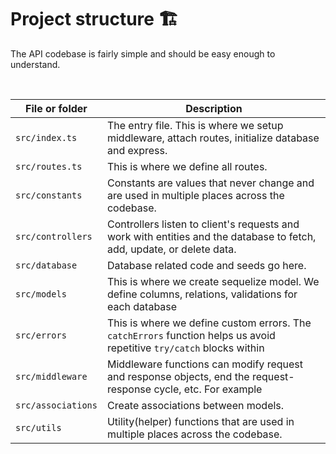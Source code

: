 # Project structure 🏗

The API codebase is fairly simple and should be easy enough to understand.

<br>

| File or folder    | Description                                                                                                            |
| ----------------- | ---------------------------------------------------------------------------------------------------------------------- |
| `src/index.ts`    | The entry file. This is where we setup middleware, attach routes, initialize database and express.                     |
| `src/routes.ts`   | This is where we define all routes.                                                                                    |
| `src/constants`   | Constants are values that never change and are used in multiple places across the codebase.                            |
| `src/controllers` | Controllers listen to client's requests and work with entities and the database to fetch, add, update, or delete data. |
| `src/database`    | Database related code and seeds go here.                                                                               |
| `src/models`		  | This is where we create sequelize model. We define columns, relations, validations for each database 						|model.					  																																							    | 
| `src/errors`		  | This is where we define custom errors. The `catchErrors` function helps us avoid repetitive `try/catch` blocks within	| controllers. 																                                                                                | 
| `src/middleware`  | Middleware functions can modify request and response objects, end the request-response cycle, etc. For example  			|`authenticateUser` method verifies the authorization token and attaches `currentUser` to the request object. 											 | 
| `src/associations`| Create associations between models. 																												| 
| `src/utils` | Utility(helper) functions that are used in multiple places across the codebase. 															|
